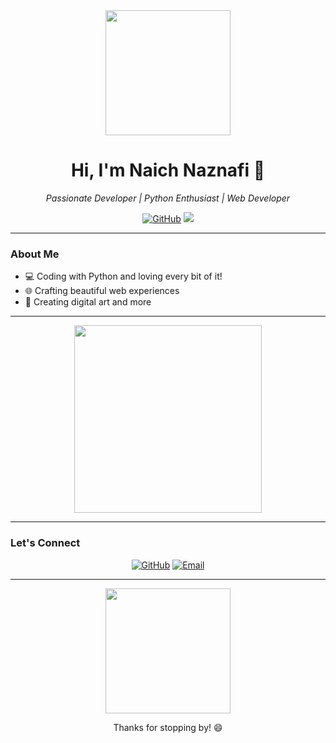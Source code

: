 <div align="center">
  <img src="https://media.giphy.com/media/3o7TKzmo4G0blGxgUE/giphy.gif" width="200"/>
  <h1>Hi, I'm Naich Naznafi 👋</h1>
  <p>
    <em>Passionate Developer | Python Enthusiast | Web Developer</em>
  </p>
  <p>
    <a href="https://github.com/Nafi7393"><img src="https://img.shields.io/github/followers/Nafi7393?label=Follow&style=social" alt="GitHub"></a>
    <a href="mailto:naich@example.com"><img src="https://img.shields.io/badge/Email-naich@example.com-blue?style=flat-square&logo=gmail"></a>
  </p>
</div>

---

### About Me

- 💻 Coding with Python and loving every bit of it!
- 🌐 Crafting beautiful web experiences
- 🎨 Creating digital art and more

---

<div align="center">
  <img src="https://media.giphy.com/media/26tn33aiTi1jkl6H6/giphy.gif" width="300"/>
</div>

---

### Let's Connect

<p align="center">
  <a href="https://github.com/Nafi7393"><img src="https://img.shields.io/badge/GitHub-100000?style=for-the-badge&logo=github&logoColor=white" alt="GitHub"></a>
  <a href="mailto:naich@example.com"><img src="https://img.shields.io/badge/Email-D14836?style=for-the-badge&logo=gmail&logoColor=white" alt="Email"></a>
</p>

---

<div align="center">
  <img src="https://media.giphy.com/media/l3vR85PnGsBwu1PFK/giphy.gif" width="200"/>
  <p>Thanks for stopping by! 😄</p>
</div>
